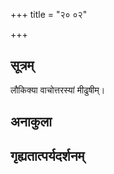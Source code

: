 +++
title = "२० ०२"

+++
## सूत्रम्
लौकिक्या वाचोत्तरस्यां मीढुषीम्।
## अनाकुला

## गृह्यतात्पर्यदर्शनम्

